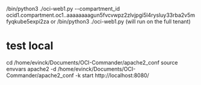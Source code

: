 


/bin/python3 ./oci-web1.py --compartment_id ocid1.compartment.oc1..aaaaaaaagun5fvcvwpz2zlvjpgi5l4rysluy33rba2v5mfyqkube5expi2za
or
/bin/python3 ./oci-web1.py 
(will run on the full tenant)

# test local
cd /home/evinck/Documents/OCI-Commander/apache2_conf
source envvars
apache2 -d /home/evinck/Documents/OCI-Commander/apache2_conf -k start
http://localhost:8080/





